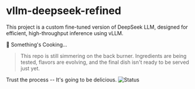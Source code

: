 # vllm-deepseek-refined

This project is a custom fine-tuned version of DeepSeek LLM, designed for efficient, high-throughput inference using vLLM.

🍳 Something's Cooking...

> This repo is still simmering on the back burner.
Ingredients are being tested, flavors are evolving,
and the final dish isn't ready to be served just yet.

Trust the process -- It's going to be delicious. 
![Status](https://img.shields.io/badge/status-simmering-orange)
